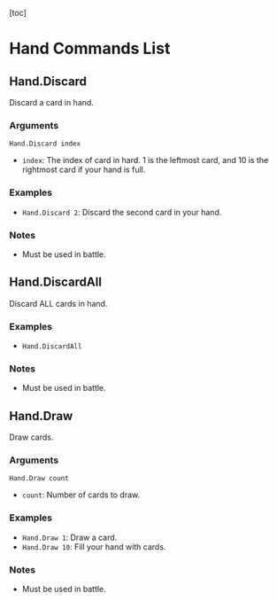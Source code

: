 [toc]

# Hand Commands List

## Hand.Discard

Discard a card in hand.

### Arguments

`Hand.Discard index`

- `index`: The index of card in hard. 1 is the leftmost card, and 10 is the rightmost card if your hand is full.

### Examples

- `Hand.Discard 2`: Discard the second card in your hand.

### Notes

- Must be used in battle.



## Hand.DiscardAll

Discard ALL cards in hand.

### Examples

- `Hand.DiscardAll`

### Notes

- Must be used in battle.



## Hand.Draw

Draw cards.

### Arguments

`Hand.Draw count`

- `count`: Number of cards to draw.

### Examples

- `Hand.Draw 1`: Draw a card.
- `Hand.Draw 10`: Fill your hand with cards.

### Notes

- Must be used in battle.

